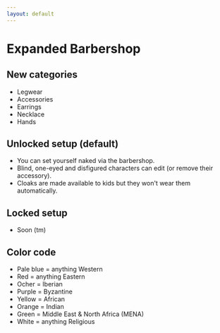 ```yaml
---
layout: default
---
```


# Expanded Barbershop

## New categories
* Legwear
* Accessories
* Earrings
* Necklace
* Hands

## Unlocked setup (default)
* You can set yourself naked via the barbershop.
* Blind, one-eyed and disfigured characters can edit (or remove their accessory).
* Cloaks are made available to kids but they won't wear them automatically.

## Locked setup
* Soon (tm)

## Color code
* Pale blue = anything Western
* Red = anything Eastern
* Ocher = Iberian
* Purple = Byzantine
* Yellow = African
* Orange = Indian
* Green = Middle East & North Africa (MENA)
* White = anything Religious
